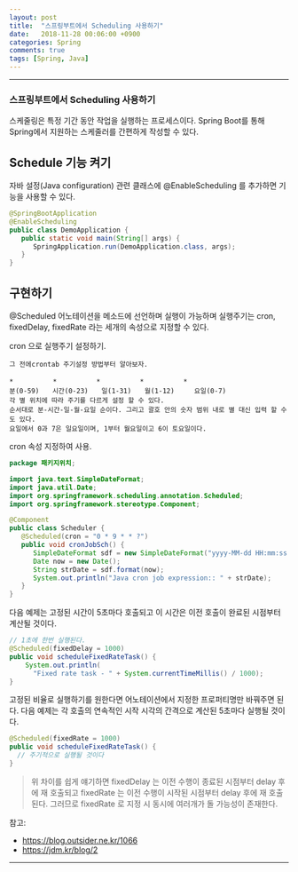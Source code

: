 ```yaml
---
layout: post
title:  "스프링부트에서 Scheduling 사용하기"
date:   2018-11-28 00:06:00 +0900
categories: Spring
comments: true
tags: [Spring, Java]
---
```


---
### 스프링부트에서 Scheduling 사용하기


스케줄링은 특정 기간 동안 작업을 실행하는 프로세스이다. 
Spring Boot를 통해 Spring에서 지원하는 스케줄러를 간편하게 작성할 수 있다.



Schedule 기능 켜기
--
자바 설정(Java configuration) 관련 클래스에 @EnableScheduling 를 추가하면 기능을 사용할 수 있다.


```java
@SpringBootApplication
@EnableScheduling
public class DemoApplication {
   public static void main(String[] args) {
      SpringApplication.run(DemoApplication.class, args);
   }
}
```

구현하기
--

@Scheduled 어노테이션을 메소드에 선언하며 실행이 가능하며 실행주기는 cron, fixedDelay, fixedRate 라는 세개의 속성으로 지정할 수 있다.

cron 으로 실행주기 설정하기. 
```
그 전에crontab 주기설정 방법부터 알아보자.

*　　　　　　*　　　　　　*　　　　　　*　　　　　　*
분(0-59)　　시간(0-23)　　일(1-31)　　월(1-12)　　　요일(0-7) 
각 별 위치에 따라 주기를 다르게 설정 할 수 있다.
순서대로 분-시간-일-월-요일 순이다. 그리고 괄호 안의 숫자 범위 내로 별 대신 입력 할 수도 있다.
요일에서 0과 7은 일요일이며, 1부터 월요일이고 6이 토요일이다.
```

cron 속성 지정하여 사용. 
```java
package 패키지위치;

import java.text.SimpleDateFormat;
import java.util.Date;
import org.springframework.scheduling.annotation.Scheduled;
import org.springframework.stereotype.Component;

@Component
public class Scheduler {
   @Scheduled(cron = "0 * 9 * * ?")
   public void cronJobSch() {
      SimpleDateFormat sdf = new SimpleDateFormat("yyyy-MM-dd HH:mm:ss.SSS");
      Date now = new Date();
      String strDate = sdf.format(now);
      System.out.println("Java cron job expression:: " + strDate);
   }
}
```

다음 예제는 고정된 시간이 5초마다 호출되고 이 시간은 이전 호출이 완료된 시점부터 계산될 것이다.
```java
// 1초에 한번 실행된다.
@Scheduled(fixedDelay = 1000) 
public void scheduleFixedRateTask() {
    System.out.println(
      "Fixed rate task - " + System.currentTimeMillis() / 1000);
}
```

고정된 비율로 실행하기를 원한다면 어노테이션에서 지정한 프로퍼티명만 바꿔주면 된다. 다음 예제는 각 호출의 연속적인 시작 시각의 간격으로 계산된 5초마다 실행될 것이다.
```java
@Scheduled(fixedRate = 1000)
public void scheduleFixedRateTask() {
  // 주기적으로 실행될 것이다
}
```

> 위 차이를 쉽게 얘기하면 fixedDelay 는 이전 수행이 종료된 시점부터 delay 후에 재 호출되고 fixedRate 는 이전 수행이 시작된 시점부터 delay 후에 재 호출된다. 그러므로 fixedRate 로 지정 시 동시에 여러개가 돌 가능성이 존재한다.


참고: 
 - https://blog.outsider.ne.kr/1066
 - https://jdm.kr/blog/2


[jekyll-docs]: https://jekyllrb.com/docs/home
[jekyll-gh]:   https://github.com/jekyll/jekyll
[jekyll-talk]: https://talk.jekyllrb.com/
---
